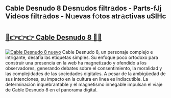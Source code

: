 ## Cable Desnudo 8 D𝚎sn𝚞dos filtr𝚊dos - Parts-fJj Vid𝚎os filtr𝚊dos - N𝚞evas f𝚘tos atr𝚊ctivas uSIHc

# <h2><a href="http://mbb29c4.tromn.icu/?c=Cable+Desnudo+8">🔗👉👉👉 Cable Desnudo 8 🔗🔗</a></h2>

[![Cable Desnudo 8 nuevo](https://i.imgur.com/pEAQMta.gif)](http://mbb29c4.tromn.icu/?c=Cable+Desnudo+8)
Cable Desnudo 8, un personaje complejo e intrigante, desafía las etiquetas simples. Su enfoque poco ortodoxo para construir una presencia en la web ha magnetizado y ofendido a los observadores, generando debates sobre el consentimiento, la moralidad y las complejidades de las sociedades digitales. A pesar de la ambigüedad de sus intenciones, su impacto en la cultura en línea es indiscutible. La determinación inquebrantable y el magnetismo innegable impulsan el viaje de Cable Desnudo 8 en el panorama digital.
